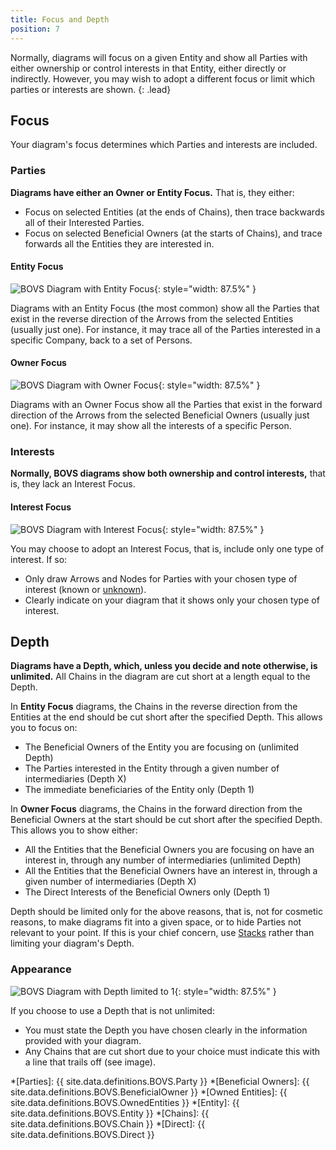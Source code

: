 ```yaml
---
title: Focus and Depth
position: 7
---
```


Normally, diagrams will focus on a given Entity and show all Parties with either ownership or control interests in that Entity, either directly or indirectly. However, you may wish to adopt a different focus or limit which parties or interests are shown.
{: .lead}


## Focus

Your diagram's focus determines which Parties and interests are included.

### Parties

**Diagrams have either an Owner or Entity Focus.** That is, they either:

* Focus on selected Entities (at the ends of Chains), then trace backwards all of their Interested Parties.
* Focus on selected Beneficial Owners (at the starts of Chains), and trace forwards all the Entities they are interested in.

#### Entity Focus

![BOVS Diagram with Entity Focus](/visualisation/diagrams/bovs-core-focus-entity.png){: style="width: 87.5%" }

Diagrams with an Entity Focus (the most common) show all the Parties that exist in the reverse direction of the Arrows from the selected Entities (usually just one). For instance, it may trace all of the Parties interested in a specific Company, back to a set of Persons.

#### Owner Focus

![BOVS Diagram with Owner Focus](/visualisation/diagrams/bovs-core-focus-owner.png){: style="width: 87.5%" }

Diagrams with an Owner Focus show all the Parties that exist in the forward direction of the Arrows from the selected Beneficial Owners (usually just one). For instance, it may show all the interests of a specific Person.

### Interests

**Normally, BOVS diagrams show both ownership and control interests,** that is, they lack an Interest Focus.

#### Interest Focus

![BOVS Diagram with Interest Focus](/visualisation/diagrams/bovs-core-focus-interest.png){: style="width: 87.5%" }

You may choose to adopt an Interest Focus, that is, include only one type of interest. If so:

* Only draw Arrows and Nodes for Parties with your chosen type of interest (known or [unknown](/visualisation/core/unknowns)).
* Clearly indicate on your diagram that it shows only your chosen type of interest.


## Depth

**Diagrams have a Depth, which, unless you decide and note otherwise, is unlimited.** All Chains in the diagram are cut short at a length equal to the Depth.

In **Entity Focus** diagrams, the Chains in the reverse direction from the Entities at the end should be cut short after the specified Depth. This allows you to focus on:

* The Beneficial Owners of the Entity you are focusing on (unlimited Depth)
* The Parties interested in the Entity through a given number of intermediaries (Depth X)
* The immediate beneficiaries of the Entity only (Depth 1)

In **Owner Focus** diagrams, the Chains in the forward direction from the Beneficial Owners at the start should be cut short after the specified Depth. This allows you to show either:

* All the Entities that the Beneficial Owners you are focusing on have an interest in, through any number of intermediaries (unlimited Depth)
* All the Entities that the Beneficial Owners have an interest in, through a given number of intermediaries (Depth X)
* The Direct Interests of the Beneficial Owners only (Depth 1)

Depth should be limited only for the above reasons, that is, not for cosmetic reasons, to make diagrams fit into a given space, or to hide Parties not relevant to your point. If this is your chief concern, use [Stacks](/visualisation/core/stacks) rather than limiting your diagram's Depth.

### Appearance

![BOVS Diagram with Depth limited to 1](/visualisation/diagrams/bovs-core-focus-depth.png){: style="width: 87.5%" }

If you choose to use a Depth that is not unlimited:

* You must state the Depth you have chosen clearly in the information provided with your diagram.
* Any Chains that are cut short due to your choice must indicate this with a line that trails off (see image).


*[Parties]: {{ site.data.definitions.BOVS.Party }}
*[Beneficial Owners]: {{ site.data.definitions.BOVS.BeneficialOwner }}
*[Owned Entities]: {{ site.data.definitions.BOVS.OwnedEntities }}
*[Entity]: {{ site.data.definitions.BOVS.Entity }}
*[Chains]: {{ site.data.definitions.BOVS.Chain }}
*[Direct]: {{ site.data.definitions.BOVS.Direct }}